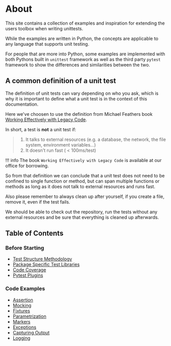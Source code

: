 # About

This site contains a collection of examples and inspiration for extending the users toolbox when writing unittests.

While the examples are written in Python, the concepts are applicable to any language that supports unit testing.

For people that are more into Python, some examples are implemented with both Pythons built in `unittest` framework as well as the third party `pytest` framework to show the differences and similarities between the two.

## A common definition of a unit test

The definition of unit tests can vary depending on who you ask, which is why it is important to define what a unit test is in the context of this documentation.

Here we've choosen to use the definition from Michael Feathers book [Working Effectively with Legacy Code](https://www.amazon.se/-/en/Michael-Feathers/dp/0131177052).

In short, a test is **not** a unit test if:

> 1. It talks to external resources (e.g. a database, the network, the file system, environment variables…)
> 2. It doesn’t run fast ( < 100ms/test)

!!! info
    The book `Working Effectively with Legacy Code` is available at our office for borrowing.

So from that definition we can conclude that a unit test does not need to be confined to single function or method, but can span multiple functions or methods as long as it does not talk to external resources and runs fast.

Also please remember to always clean up after yourself, if you create a file, remove it, even if the test fails.

We should be able to check out the repository, run the tests without any external resources and be sure that everything is cleaned up afterwards.

## Table of Contents

### Before Starting

- [Test Structure Methodology](test-structure-methodology.md)
- [Package Specific Test Libraries](package-specific-test-libraries.md)
- [Code Coverage](code-coverage.md)
- [Pytest Plugins](pytest-plugins.md)

### Code Examples

- [Assertion](assertion.md)
- [Mocking](mocking.md)
- [Fixtures](fixtures.md)
- [Parametrization](parametrization.md)
- [Markers](markers.md)
- [Exceptions](exceptions.md)
- [Capturing Output](capturing-output.md)
- [Logging](logging.md)
